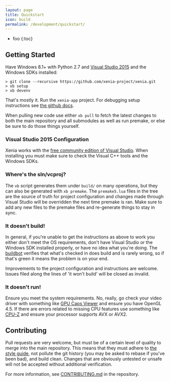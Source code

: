 ```yaml
---
layout: page
title: Quickstart
icon: build
permalink: /development/quickstart/
---
```


* foo
{:toc}

## Getting Started

Have Windows 8.1+ with Python 2.7 and [Visual Studio 2015](https://www.visualstudio.com/downloads/download-visual-studio-vs) and the Windows SDKs installed:

    > git clone --recursive https://github.com/xenia-project/xenia.git
    > xb setup
    > xb devenv

That's mostly it. Run the `xenia-app` project. For debugging setup instructions
see [the github docs](https://github.com/xenia-project/xenia/blob/master/building.md).

When pulling new code use either `xb pull` to fetch the latest changes to both
the main repository and all submodules as well as run premake, or else be sure
to do those things yourself.

### Visual Studio 2015 Configuration

Xenia works with the [free community edition of Visual Studio](https://www.visualstudio.com/downloads/download-visual-studio-vs).
When installing you must make sure to check the Visual C++ tools and the
Windows SDKs.

### Where's the sln/vcproj?

The `xb` script generates them under `build/` on many operations, but they can
also be generated with `xb premake`. The `premake5.lua` files in the tree are
the source of truth for project configuration and changes made through
Visual Studio will be overridden the next time premake is ran. Make sure to
add any new files to the premake files and re-generate things to stay in sync.

### It doesn't build!

In general, if you're unable to get the instructions as above to work you either
don't meet the OS requirements, don't have Visual Studio or the Windows SDK
installed properly, or have no idea what you're doing. The
[buildbot](http://build.xenia.jp/waterfall) verifies that what's checked in does
build and is rarely wrong, so if that's green it means the problem is on your
end.

Improvements to the project configuration and instructions are welcome. Issues
filed along the lines of 'it won't build' will be closed as invalid.

### It doesn't run!

Ensure you meet the system requirements. No, really, go check your video driver
with something like [GPU Caps Viewer](http://www.ozone3d.net/gpu_caps_viewer/)
and ensure you have OpenGL 4.5. If there are errors related to missing CPU
features use something like [CPU-Z](http://www.cpuid.com/softwares/cpu-z.html)
and ensure your processor supports AVX or AVX2.

## Contributing

Pull requests are very welcome, but must be of a certain level of quality to
merge into the main repository.
This means that they must adhere to [the style guide](https://github.com/xenia-project/xenia/blob/master/style_guide.md),
not pollute the git history (you may be asked to rebase if you've been bad),
and build clean. Changes that are obviously untested or unsafe will not be
accepted without additional verification.

For more information, see [CONTRIBUTING.md](https://github.com/xenia-project/xenia/blob/master/CONTRIBUTING.md)
in the repository.
